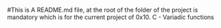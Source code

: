 #This is A README.md file, at the root of the folder of the project is mandatory which is for the current project of 0x10. C - Variadic functions
